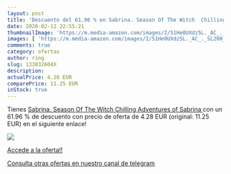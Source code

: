 ```yaml
---
layout: post
title: 'Descuento del 61.96 % en Sabrina. Season Of The Witch  Chilling A'
date: 2020-02-12 22:55:21
thumbnailImage: 'https://m.media-amazon.com/images/I/51He0UXdz5L._AC_._SL200_.jpg'
images: [ 'https://m.media-amazon.com/images/I/51He0UXdz5L._AC_._SL200_.jpg' ]
comments: true
category: ofertas
author: ring
slug: 133832604X
description:
actualPrice: 4.28 EUR
comparePrice: 11.25 EUR
inStock: true
---
```


Tienes [Sabrina. Season Of The Witch  Chilling Adventures of Sabrina ](https://www.amazon.com/dp/133832604X/?tag=redken08-20) con un 61.96 % de descuento con precio de oferta de 4.28 EUR (original: 11.25 EUR) en el siguiente enlace!

[![](https://m.media-amazon.com/images/I/51He0UXdz5L._AC_._SL200_.jpg)](https://www.amazon.com/dp/133832604X/?tag=redken08-20)

[Accede a la oferta!!](https://www.amazon.com/dp/133832604X/?tag=redken08-20)

[Consulta otras ofertas en nuestro canal de telegram](https://t.me/s/ofertas25)
